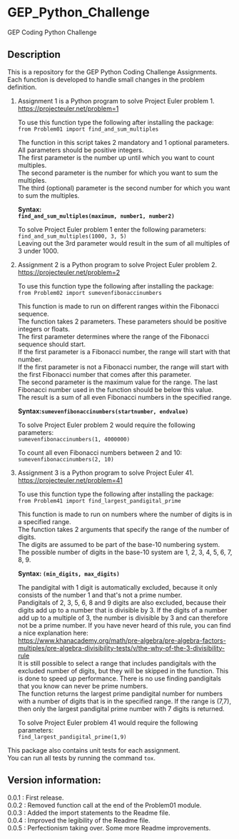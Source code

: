 # GEP_Python_Challenge
GEP Coding Python Challenge

## Description

This is a repository for the GEP Python Coding Challenge Assignments.  
Each function is developed to handle small changes in the problem definition.

1.  Assignment 1 is a Python program to solve Project Euler problem 1.  
    https://projecteuler.net/problem=1  
    
    To use this function type the following after installing the package:  
    `from Problem01 import find_and_sum_multiples`  

    The function in this script takes 2 mandatory and 1 optional parameters.  
    All parameters should be positive integers.  
    The first parameter is the number up until which you want to count multiples.  
    The second parameter is the number for which you want to sum the multiples.  
    The third (optional) parameter is the second number for which you want to sum the multiples.  

    **Syntax:  
    `find_and_sum_multiples(maximum, number1, number2)`**  

    To solve Project Euler problem 1 enter the following parameters:  
    `find_and_sum_multiples(1000, 3, 5)`  
    Leaving out the 3rd parameter would result in the sum of all multiples of 3 under 1000.  

2.  Assignment 2 is a Python program to solve Project Euler problem 2.  
    https://projecteuler.net/problem=2  
    
    To use this function type the following after installing the package:  
    `from Problem02 import sumevenfibonaccinumbers`  

    This function is made to run on different ranges within the Fibonacci sequence.  
    The function takes 2 parameters. These parameters should be positive integers or floats.  
    The first parameter determines where the range of the Fibonacci sequence should start.  
    If the first parameter is a Fibonacci number, the range will start with that number.  
    If the first parameter is not a Fibonacci number, the range will start with the first
    Fibonacci number that comes after this parameter.  
    The second parameter is the maximum value for the range. The last Fibonacci number
    used in the function should be below this value.  
    The result is a sum of all even Fibonacci numbers in the specified range.  

    **Syntax:`sumevenfibonaccinumbers(startnumber, endvalue)`**  

    To solve Project Euler problem 2 would require the following parameters:  
    `sumevenfibonaccinumbers(1, 4000000)`  

    To count all even Fibonacci numbers between 2 and 10:  
    `sumevenfibonaccinumbers(2, 10)`  

3.  Assignment 3 is a Python program to solve Project Euler 41.  
    https://projecteuler.net/problem=41  
    
    To use this function type the following after installing the package:  
    `from Problem41 import find_largest_pandigital_prime`  

    This function is made to run on numbers where the number of digits is in a specified range.  
    The function takes 2 arguments that specify the range of the number of digits.  
    The digits are assumed to be part of the base-10 numbering system.  
    The possible number of digits in the base-10 system are 1, 2, 3, 4, 5, 6, 7, 8, 9.  

    **Syntax: `(min_digits, max_digits)`**  

    The pandigital with 1 digit is automatically excluded, because it only consists of the number 1 and
    that's not a prime number.  
    Pandigitals of 2, 3, 5, 6, 8 and 9 digits are also excluded, because their digits add up to a
    number that is divisible by 3. If the digits of a number add up to a multiple of 3,
    the number is divisible by 3 and can therefore not be a prime number. If you have never
    heard of this rule, you can find a nice explanation here:  
    https://www.khanacademy.org/math/pre-algebra/pre-algebra-factors-multiples/pre-algebra-divisibility-tests/v/the-why-of-the-3-divisibility-rule  
    It is still possible to select a range that includes pandigitals with the excluded number of digits,
    but they will be skipped in the function. This is done to speed up performance. There is no
    use finding pandigitals that you know can never be prime numbers.  
    The function returns the largest prime pandigital number for numbers with a number of digits
    that is in the specified range. If the range is (7,7), then only the largest pandigital
    prime number with 7 digits is returned.  

    To solve Project Euler problem 41 would require the following parameters:  
    `find_largest_pandigital_prime(1,9)`  


This package also contains unit tests for each assignment.  
You can run all tests by running the command `tox`.  

## Version information:

0.0.1 : First release.  
0.0.2 : Removed function call at the end of the Problem01 module.  
0.0.3 : Added the import statements to the Readme file.  
0.0.4 : Improved the legibility of the Readme file.  
0.0.5 : Perfectionism taking over. Some more Readme improvements.

